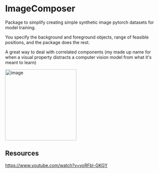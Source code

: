 # ImageComposer
Package to simplify creating simple synthetic image pytorch datasets for model training. 

You specify the background and foreground objects, range of feasible positions, and the package does the rest.

A great way to deal with correlated components (my made up name for when a visual property distracts a computer vision model from what it's meant to learn)


<img width="230" alt="image" src="https://user-images.githubusercontent.com/47161914/188900964-f0d1fd9d-616d-4f8b-962d-da918bb0f108.png">

## Resources 

https://www.youtube.com/watch?v=voRFbl-GKGY
